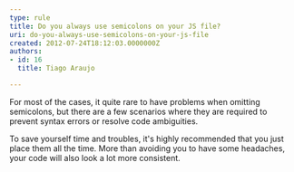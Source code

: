 ```yaml
---
type: rule
title: Do you always use semicolons on your JS file?
uri: do-you-always-use-semicolons-on-your-js-file
created: 2012-07-24T18:12:03.0000000Z
authors:
- id: 16
  title: Tiago Araujo

---
```


 
For most of the cases, it quite rare to have problems when omitting semicolons, but there are a few scenarios where they are required to prevent syntax errors or resolve code ambiguities.

To save yourself time and troubles, it's highly recommended that you just place them all the time. More than avoiding you to have some headaches, your code will also look a lot more consistent.

